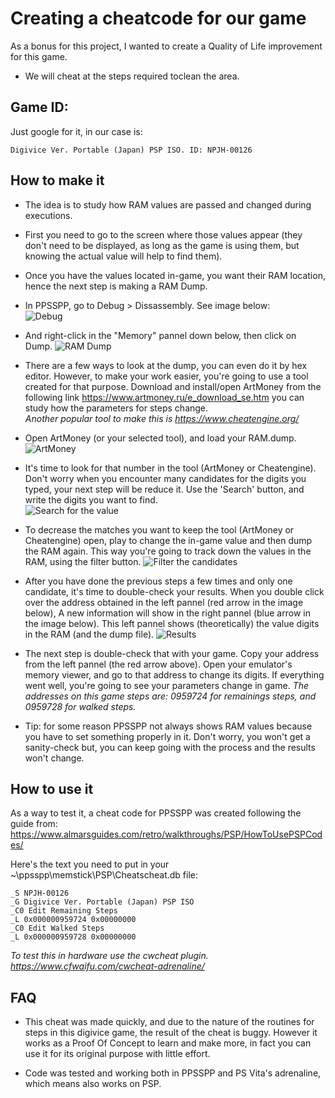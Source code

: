 # Creating a cheatcode for our game

As a bonus for this project, I wanted to create a Quality of Life improvement for this game.

- We will cheat at the steps required toclean the area. 

## Game ID: 

Just google for it, in our case is:
```
Digivice Ver. Portable (Japan) PSP ISO. ID: NPJH-00126
```

## How to make it

- The idea is to study how RAM values are passed and changed during executions.

- First you need to go to the screen where those values appear (they don't need to be displayed, as long as the game
is using them, but knowing the actual value will help to find them).

- Once you have the values located in-game, you want their RAM location, hence the next step is making a RAM Dump. 

- In PPSSPP, go to Debug > Dissassembly. See image below:  
![Debug](https://imgur.com/kyTlsNK.png)

- And right-click in the "Memory" pannel down below, then click on Dump.
![RAM Dump](https://imgur.com/uVAGKl6.png)


- There are a few ways to look at the dump, you can even do it by hex editor. However, to make your work easier, 
you're going to use a tool created for that purpose. Download and install/open ArtMoney from the following link 
https://www.artmoney.ru/e_download_se.htm you can study how the parameters for steps change.  
*Another popular tool to make this is https://www.cheatengine.org/*

- Open ArtMoney (or your selected tool), and load your RAM.dump. 
![ArtMoney](https://imgur.com/WBxYpW2.png)

- It's time to look for that number in the tool (ArtMoney or Cheatengine). Don't worry when you encounter many
candidates for the digits you typed, your next step will be reduce it. Use the 'Search' button, and write the digits
you want to find.  
![Search for the value](https://imgur.com/gdIAaki.png)


- To decrease the matches you want to keep the tool (ArtMoney or Cheatengine) open, play to change the in-game 
value and then dump the RAM again. This way you're going to track down the values in the RAM, using the filter button.
![Filter the candidates](https://imgur.com/08k8B8c.png)

- After you have done the previous steps a few times and only one candidate, it's time to double-check your results.
When you double click over the address obtained in the left pannel (red arrow in the image below), A new information
will show in the right pannel (blue arrow in the image below). This left pannel shows (theoretically) the value digits
in the RAM (and the dump file).
![Results](https://imgur.com/pzPAedX.png)


- The next step is double-check that with your game. Copy your address from the left pannel (the red arrow above). 
Open your emulator's memory viewer, and go to that address to change its digits. If everything went well, you're going
to see your parameters change in game. *The addresses on this game steps are: 0959724 for remainings steps, and 
0959728 for walked steps.*

- Tip: for some reason PPSSPP not always shows RAM values because you have to set something properly in 
it. Don't worry, you won't get a sanity-check but, you can keep going with the process and the results won't change.

## How to use it

As a way to test it, a cheat code for PPSSPP was created following the guide from:  
https://www.almarsguides.com/retro/walkthroughs/PSP/HowToUsePSPCodes/

Here's the text you need to put in your ~\ppsspp\memstick\PSP\Cheatscheat.db file:
```
_S NPJH-00126
_G Digivice Ver. Portable (Japan) PSP ISO
_C0 Edit Remaining Steps
_L 0x000000959724 0x00000000    
_C0 Edit Walked Steps
_L 0x000000959728 0x00000000
```
*To test this in hardware use the cwcheat plugin. https://www.cfwaifu.com/cwcheat-adrenaline/*


## FAQ

- This cheat was made quickly, and due to the nature of the routines for steps in this digivice game, the 
result of the cheat is buggy. However it works as a Proof Of Concept to learn and make more, in fact you can use 
it for its original purpose with little effort.

- Code was tested and working both in PPSSPP and PS Vita's adrenaline, which means also works on PSP.
